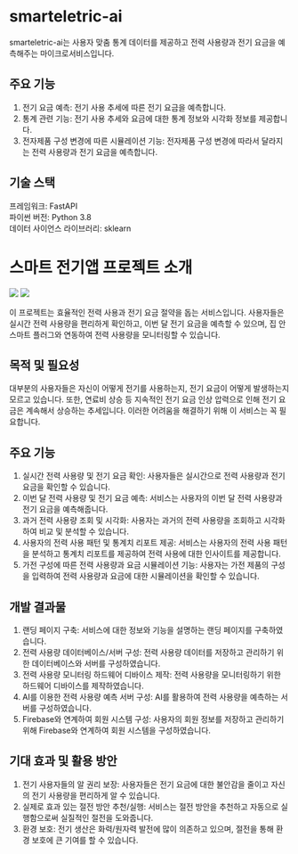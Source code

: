 # smarteletric-ai
smarteletric-ai는 사용자 맞춤 통계 데이터를 제공하고 전력 사용량과 전기 요금을 예측해주는 마이크로서비스입니다. <br>

## 주요 기능
1. 전기 요금 예측: 전기 사용 추세에 따른 전기 요금을 예측합니다. <br>
2. 통계 관련 기능: 전기 사용 추세와 요금에 대한 통계 정보와 시각화 정보를 제공합니다. <br>
3. 전자제품 구성 변경에 따른 시뮬레이션 기능: 전자제품 구성 변경에 따라서 달라지는 전력 사용량과 전기 요금을 예측합니다.

## 기술 스택
프레임워크: FastAPI <br>
파이썬 버전: Python 3.8 <br>
데이터 사이언스 라이브러리: sklearn <br>

# 스마트 전기앱 프로젝트 소개

<image src="https://www.notion.so/image/https%3A%2F%2Fs3-us-west-2.amazonaws.com%2Fsecure.notion-static.com%2Fe57339d8-faae-45eb-b62d-ce362e4c1fbc%2FSlide1.png?id=92ee8420-af15-4b0b-8866-f7d3da947b19&table=block&spaceId=a798c901-490b-420a-a776-a75896044061&width=2000&userId=014061e9-580c-437e-9b2d-e8c4337b4659&cache=v2">
  
<image src="https://www.notion.so/image/https%3A%2F%2Fs3-us-west-2.amazonaws.com%2Fsecure.notion-static.com%2Fcc54e56f-a562-489e-9359-962878e3cb48%2FUntitled.png?id=877cb39b-d6b1-497d-aa80-99b42df5f268&table=block&spaceId=a798c901-490b-420a-a776-a75896044061&width=2000&userId=014061e9-580c-437e-9b2d-e8c4337b4659&cache=v2">

이 프로젝트는 효율적인 전력 사용과 전기 요금 절약을 돕는 서비스입니다. 사용자들은 실시간 전력 사용량을 편리하게 확인하고, 이번 달 전기 요금을 예측할 수 있으며, 집 안 스마트 플러그와 연동하여 전력 사용량을 모니터링할 수 있습니다.

## 목적 및 필요성

대부분의 사용자들은 자신이 어떻게 전기를 사용하는지, 전기 요금이 어떻게 발생하는지 모르고 있습니다. 또한, 연료비 상승 등 지속적인 전기 요금 인상 압력으로 인해 전기 요금은 계속해서 상승하는 추세입니다. 이러한 어려움을 해결하기 위해 이 서비스는 꼭 필요합니다.

## 주요 기능

1. 실시간 전력 사용량 및 전기 요금 확인: 사용자들은 실시간으로 전력 사용량과 전기 요금을 확인할 수 있습니다.
2. 이번 달 전력 사용량 및 전기 요금 예측: 서비스는 사용자의 이번 달 전력 사용량과 전기 요금을 예측해줍니다.
3. 과거 전력 사용량 조회 및 시각화: 사용자는 과거의 전력 사용량을 조회하고 시각화하여 비교 및 분석할 수 있습니다.
4. 사용자의 전력 사용 패턴 및 통계치 리포트 제공: 서비스는 사용자의 전력 사용 패턴을 분석하고 통계치 리포트를 제공하여 전력 사용에 대한 인사이트를 제공합니다.
5. 가전 구성에 따른 전력 사용량과 요금 시뮬레이션 기능: 사용자는 가전 제품의 구성을 입력하여 전력 사용량과 요금에 대한 시뮬레이션을 확인할 수 있습니다.

## 개발 결과물

1. 랜딩 페이지 구축: 서비스에 대한 정보와 기능을 설명하는 랜딩 페이지를 구축하였습니다.
2. 전력 사용량 데이터베이스/서버 구성: 전력 사용량 데이터를 저장하고 관리하기 위한 데이터베이스와 서버를 구성하였습니다.
3. 전력 사용량 모니터링 하드웨어 디바이스 제작: 전력 사용량을 모니터링하기 위한 하드웨어 디바이스를 제작하였습니다.
4. AI를 이용한 전력 사용량 예측 서버 구성: AI를 활용하여 전력 사용량을 예측하는 서버를 구성하였습니다.
5. Firebase와 연계하여 회원 시스템 구성: 사용자의 회원 정보를 저장하고 관리하기 위해 Firebase와 연계하여 회원 시스템을 구성하였습니다.

## 기대 효과 및 활용 방안

1. 전기 사용자들의 알 권리 보장: 사용자들은 전기 요금에 대한 불안감을 줄이고 자신의 전기 사용량을 편리하게 알 수 있습니다.
2. 실제로 효과 있는 절전 방안 추천/실행: 서비스는 절전 방안을 추천하고 자동으로 실행함으로써 실질적인 절전을 도와줍니다.
3. 환경 보호: 전기 생산은 화력/원자력 발전에 많이 의존하고 있으며, 절전을 통해 환경 보호에 큰 기여를 할 수 있습니다.

